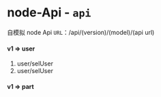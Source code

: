 # node-Api - `api`
自模拟 node Api
  `URL`：/api/(version)/(model)/(api url)
  #### v1 => user
  1. user/selUser
  2. user/selUser
  #### v1 => part
